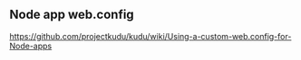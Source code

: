## Node app web.config

https://github.com/projectkudu/kudu/wiki/Using-a-custom-web.config-for-Node-apps
